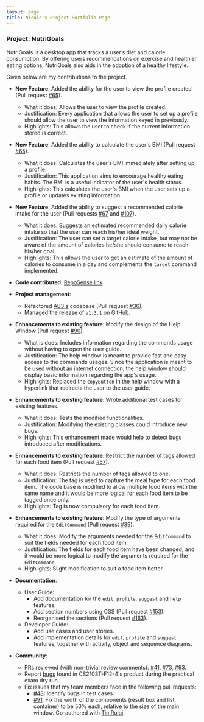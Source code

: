 ```yaml
---
layout: page
title: Nicole's Project Portfolio Page
---
```


### Project: NutriGoals

NutriGoals is a desktop app that tracks a user’s diet and calorie consumption. By offering users recommendations on exercise and healthier eating options, NutriGoals also aids in the adoption of a healthy lifestyle. 

Given below are my contributions to the project.

* **New Feature**: Added the ability for the user to view the profile created (Pull request [\#65](https://github.com/AY2223S1-CS2103T-T17-2/tp/pull/65)).
  * What it does: Allows the user to view the profile created.
  * Justification: Every application that allows the user to set up a profile should allow the user to view the information keyed in previously.
  * Highlights: This allows the user to check if the current information stored is correct.

* **New Feature**: Added the ability to calculate the user's BMI (Pull request [\#65](https://github.com/AY2223S1-CS2103T-T17-2/tp/pull/65)).
  * What it does: Calculates the user's BMI immediately after setting up a profile.
  * Justification: This application aims to encourage healthy eating habits. The BMI is a useful indicator of the user's health status.
  * Highlights: This calculates the user's BMI when the user sets up a profile or updates existing information.

* **New Feature**: Added the ability to suggest a recommended calorie intake for the user (Pull requests [\#67](https://github.com/AY2223S1-CS2103T-T17-2/tp/pull/67) and [\#107](https://github.com/AY2223S1-CS2103T-T17-2/tp/pull/107)). 
  * What it does: Suggests an estimated recommended daily calorie intake so that the user can reach his/her ideal weight.
  * Justification: The user can set a target calorie intake, but may not be aware of the amount of calories he/she should consume to reach his/her goal. 
  * Highlights: This allows the user to get an estimate of the amount of calories to consume in a day and complements the `target` command implemented.

* **Code contributed**: [RepoSense link](https://nus-cs2103-ay2223s1.github.io/tp-dashboard/?search=nicolelim02&breakdown=true)
* **Project management**: 
  * Refactored [AB3's](https://github.com/nus-cs2103-AY2223S1/tp) codebase (Pull request [\#36](https://github.com/AY2223S1-CS2103T-T17-2/tp/pull/36)).
  * Managed the release of `v1.3.1` on [GitHub](https://github.com/AY2223S1-CS2103T-T17-2/tp/releases/tag/v1.3.1).

* **Enhancements to existing feature**: Modify the design of the Help Window (Pull request [\#90](https://github.com/AY2223S1-CS2103T-T17-2/tp/pull/90)).
  * What is does: Includes information regarding the commands usage without having to open the user guide. 
  * Justification: The help window is meant to provide fast and easy access to the commands usages. Since the application is meant to be used without an internet connection, the help window should display basic information regarding the app's usage.
  * Highlights: Replaced the `copyButton` in the help window with a hyperlink that redirects the user to the user guide.

* **Enhancements to existing feature**: Wrote additional test cases for existing features.
  * What it does: Tests the modified functionalities.
  * Justification: Modifying the existing classes could introduce new bugs.
  * Highlights: This enhancement made would help to detect bugs introduced after modifications.

* **Enhancements to existing feature**: Restrict the number of tags allowed for each food item (Pull request [\#57](https://github.com/AY2223S1-CS2103T-T17-2/tp/pull/57)).
  * What it does: Restricts the number of tags allowed to one.
  * Justification: The tag is used to capture the meal type for each food item. The code base is modified to allow multiple food items with the same name and it would be more logical for each food item to be tagged once only.
  * Highlights: Tag is now compulsory for each food item.

* **Enhancements to existing feature**: Modify the type of arguments required for the `EditCommand` (Pull request [\#39](https://github.com/AY2223S1-CS2103T-T17-2/tp/pull/39)).
  * What it does: Modify the arguments needed for the `EditCommand` to suit the fields needed for each food item.
  * Justification: The fields for each food item have been changed, and it would be more logical to modify the arguments required for the `EditCommand`.
  * Highlights: Slight modification to suit a food item better.

* **Documentation**:
    * User Guide:
      * Add documentation for the `edit`, `profile`, `suggest` and `help` features.
      * Add section numbers using CSS (Pull request [\#153](https://github.com/AY2223S1-CS2103T-T17-2/tp/pull/153)).
      * Reorganised the sections (Pull request [\#163](https://github.com/AY2223S1-CS2103T-T17-2/tp/pull/163)).
    * Developer Guide:
      * Add use cases and user stories.
      * Add implementation details for `edit`, `profile` and `suggest` features, together with activity, object and sequence diagrams.

* **Community**:
  * PRs reviewed (with non-trivial review comments): [\#41](https://github.com/AY2223S1-CS2103T-T17-2/tp/pull/41), [\#73](https://github.com/AY2223S1-CS2103T-T17-2/tp/pull/73), [\#93](https://github.com/AY2223S1-CS2103T-T17-2/tp/pull/93).
  * Report [bugs](https://github.com/nicolelim02/ped/issues) found in CS2103T-F12-4's product during the practical exam dry run.
  * Fix issues that my team members face in the following pull requests: 
    * [\#48](https://github.com/AY2223S1-CS2103T-T17-2/tp/pull/48): Identify bugs in test cases. 
    * [\#91](https://github.com/AY2223S1-CS2103T-T17-2/tp/pull/91): Fix the width of the components (result box and list container) to be 50% each, relative to the size of the main window. Co-authored with [Tin Ruiqi](http://github.com/ruiqi7).
